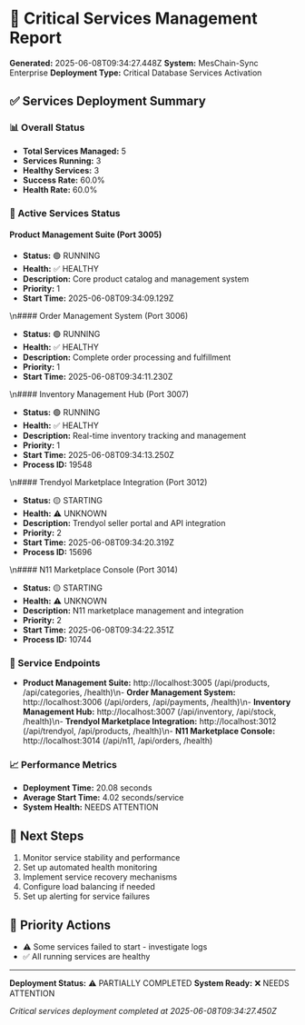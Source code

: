 # 🚀 Critical Services Management Report
**Generated:** 2025-06-08T09:34:27.448Z
**System:** MesChain-Sync Enterprise
**Deployment Type:** Critical Database Services Activation

## ✅ Services Deployment Summary

### 📊 Overall Status
- **Total Services Managed:** 5
- **Services Running:** 3
- **Healthy Services:** 3
- **Success Rate:** 60.0%
- **Health Rate:** 60.0%

### 🏃 Active Services Status
#### Product Management Suite (Port 3005)
- **Status:** 🟢 RUNNING
- **Health:** ✅ HEALTHY
- **Description:** Core product catalog and management system
- **Priority:** 1
- **Start Time:** 2025-06-08T09:34:09.129Z


\n#### Order Management System (Port 3006)
- **Status:** 🟢 RUNNING
- **Health:** ✅ HEALTHY
- **Description:** Complete order processing and fulfillment
- **Priority:** 1
- **Start Time:** 2025-06-08T09:34:11.230Z


\n#### Inventory Management Hub (Port 3007)
- **Status:** 🟢 RUNNING
- **Health:** ✅ HEALTHY
- **Description:** Real-time inventory tracking and management
- **Priority:** 1
- **Start Time:** 2025-06-08T09:34:13.250Z
- **Process ID:** 19548

\n#### Trendyol Marketplace Integration (Port 3012)
- **Status:** 🟡 STARTING
- **Health:** ⚠️ UNKNOWN
- **Description:** Trendyol seller portal and API integration
- **Priority:** 2
- **Start Time:** 2025-06-08T09:34:20.319Z
- **Process ID:** 15696

\n#### N11 Marketplace Console (Port 3014)
- **Status:** 🟡 STARTING
- **Health:** ⚠️ UNKNOWN
- **Description:** N11 marketplace management and integration
- **Priority:** 2
- **Start Time:** 2025-06-08T09:34:22.351Z
- **Process ID:** 10744



### 🔧 Service Endpoints
- **Product Management Suite:** http://localhost:3005 (/api/products, /api/categories, /health)\n- **Order Management System:** http://localhost:3006 (/api/orders, /api/payments, /health)\n- **Inventory Management Hub:** http://localhost:3007 (/api/inventory, /api/stock, /health)\n- **Trendyol Marketplace Integration:** http://localhost:3012 (/api/trendyol, /api/products, /health)\n- **N11 Marketplace Console:** http://localhost:3014 (/api/n11, /api/orders, /health)

### 📈 Performance Metrics
- **Deployment Time:** 20.08 seconds
- **Average Start Time:** 4.02 seconds/service
- **System Health:** NEEDS ATTENTION

## 🎯 Next Steps
1. Monitor service stability and performance
2. Set up automated health monitoring
3. Implement service recovery mechanisms
4. Configure load balancing if needed
5. Set up alerting for service failures

## 🚨 Priority Actions
- ⚠️ Some services failed to start - investigate logs
- ✅ All running services are healthy

---
**Deployment Status:** ⚠️ PARTIALLY COMPLETED
**System Ready:** ❌ NEEDS ATTENTION

*Critical services deployment completed at 2025-06-08T09:34:27.450Z*
